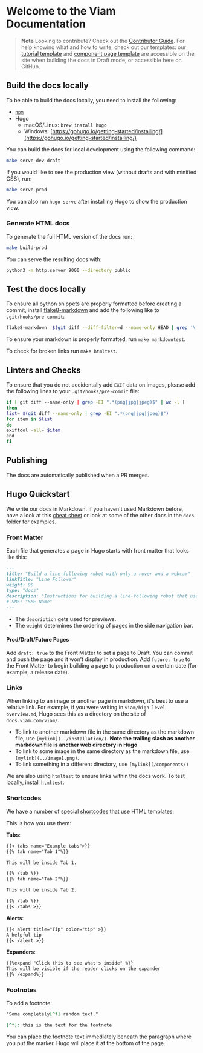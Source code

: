 # Welcome to the Viam Documentation

> **Note**
> Looking to contribute? Check out the [Contributor Guide](https://github.com/viamrobotics/docs/blob/main/CONTRIBUTING.md).
> For help knowing what and how to write, check out our templates: our [tutorial template](docs/tutorials/template/) and [component page template](docs/components/component/) are accessible on the site when building the docs in Draft mode, or accessible here on GitHub.

## Build the docs locally

To be able to build the docs locally, you need to install the following:

- [`npm`](https://nodejs.org/en/download/)
- Hugo
  - macOS/Linux: `brew install hugo`
  - Windows: [https://gohugo.io/getting-started/installing/](https://gohugo.io/getting-started/installing/)

You can build the docs for local development using the following command:

```sh
make serve-dev-draft
```

If you would like to see the production view (without drafts and with minified CSS), run:

```sh
make serve-prod
```

You can also run `hugo serve` after installing Hugo to show the production view.

### Generate HTML docs

To generate the full HTML version of the docs run:

```sh
make build-prod
```

You can serve the resulting docs with:

```sh
python3 -m http.server 9000 --directory public
```

## Test the docs locally

To ensure all python snippets are properly formatted before creating a commit, install [flake8-markdown](https://github.com/johnfraney/flake8-markdown) and add the following like to `.git/hooks/pre-commit`:

```sh
flake8-markdown  $(git diff --diff-filter=d --name-only HEAD | grep '\.md$')
```

To ensure your markdown is properly formatted, run `make markdowntest`.

To check for broken links run `make htmltest`.

## Linters and Checks

To ensure that you do not accidentally add `EXIF` data on images, please add the following lines to your `.git/hooks/pre-commit` file:

```sh
if [ git diff --name-only | grep -EI ".*(png|jpg|jpeg)$" | wc -l ]
then
list= $(git diff --name-only | grep -EI ".*(png|jpg|jpeg)$")
for item in $list
do
exiftool -all= $item
end
fi
```

## Publishing

The docs are automatically published when a PR merges.

## Hugo Quickstart

We write our docs in Markdown.
If you haven't used Markdown before, have a look at this [cheat sheet](https://twitter.com/github/status/1378429343563722759/photo/1) or look at some of the other docs in the `docs` folder for examples.

### Front Matter

Each file that generates a page in Hugo starts with front matter that looks like this:

```markdown
---
title: "Build a line-following robot with only a rover and a webcam"
linkTitle: "Line Follower"
weight: 90
type: "docs"
description: "Instructions for building a line-following robot that uses a webcam to track lines."
# SME: "SME Name"
---
```

- The `description` gets used for previews.
- The `weight` determines the ordering of pages in the side navigation bar.

#### Prod/Draft/Future Pages

Add `draft: true` to the Front Matter to set a page to Draft.
You can commit and push the page and it won’t display in production.
Add `future: true` to the Front Matter to begin building a page to production on a certain date (for example, a release date).

### Links

When linking to an image or another page in markdown, it's best to use a relative link.
For example, if you were writing in `viam/high-level-overview.md`, Hugo sees this as a directory on the site of `docs.viam.com/viam/`.

- To link to another markdown file in the same directory as the markdown file, use `[mylink](../installation/)`.
  **Note the trailing slash as another markdown file is another web directory in Hugo**
- To link to some image in the same directory as the markdown file, use `[mylink](../image1.png)`.
- To link something in a different directory, use `[mylink](/components/)`

We are also using `htmltest` to ensure links within the docs work.
To test locally, install [`htmltest`](https://github.com/wjdp/htmltest).

### Shortcodes

We have a number of special [shortcodes](https://www.docsy.dev/docs/adding-content/shortcodes/) that use HTML templates.

This is how you use them:

**Tabs**:

```md
{{< tabs name="Example tabs">}}
{{% tab name="Tab 1"%}}

This will be inside Tab 1.

{{% /tab %}}
{{% tab name="Tab 2"%}}

This will be inside Tab 2.

{{% /tab %}}
{{< /tabs >}}
```

**Alerts**:

```md
{{< alert title="Tip" color="tip" >}}
A helpful tip
{{< /alert >}}
```

**Expanders**:

```md
{{%expand "Click this to see what's inside" %}}
This will be visible if the reader clicks on the expander
{{% /expand%}}
```

### Footnotes

To add a footnote:

```md
"Some completely[^f] random text."

[^f]: this is the text for the footnote
```

You can place the footnote text immediately beneath the paragraph where you put the marker.
Hugo will place it at the bottom of the page.
